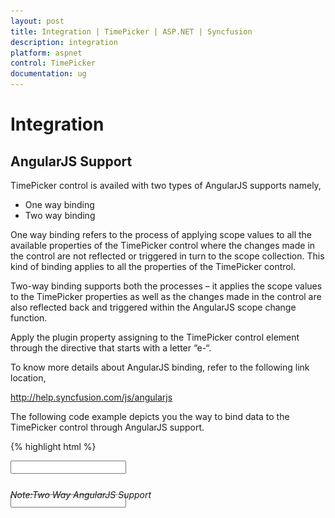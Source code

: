 ```yaml
---
layout: post
title: Integration | TimePicker | ASP.NET | Syncfusion
description: integration
platform: aspnet
control: TimePicker
documentation: ug
---
```


# Integration

## AngularJS Support

TimePicker control is availed with two types of AngularJS supports namely, 

* One way binding
* Two way binding 

One way binding refers to the process of applying scope values to all the available properties of the TimePicker control where the changes made in the control are not reflected or triggered in turn to the scope collection. This kind of binding applies to all the properties of the TimePicker control.

Two-way binding supports both the processes – it applies the scope values to the TimePicker properties as well as the changes made in the control are also reflected back and triggered within the AngularJS scope change function.

Apply the plugin property assigning to the TimePicker control element through the directive that starts with a letter “e-“.

To know more details about AngularJS binding, refer to the following link location,

<http://help.syncfusion.com/js/angularjs>

The following code example depicts you the way to bind data to the TimePicker control through AngularJS support.


{% highlight html %}

 <html ng-app="TimeCtrl">
    <head>
        <title>Essential Studio for JavaScript : Timepicker AngularJS</title>
        <meta name="viewport" content="width=device-width, initial-scale=1.0" charset="utf-8" />
        <link href="[http://cdn.syncfusion.com/{{site.releaseversion}} /js/web/flat-azure/ej.web.all.min.css](http://cdn.syncfusion.com/13.1.0.21/js/web/flat-azure/ej.web.all.min.css)" rel="stylesheet" />
        <!--scripts-->
        <script src="http://cdn.syncfusion.com/js/assets/external/jquery-1.10.2.min.js"></script>
        <script src="http://cdn.syncfusion.com/js/assets/external/jquery.globalize.min.js"> </script>
        <script src="http://cdn.syncfusion.com/js/assets/external/jquery.easing.1.3.min.js"> </script>
        <script src="http://cdn.syncfusion.com/js/assets/external/angular.min.js"></script>
        <script src="[http://cdn.syncfusion.com/{{site.releaseversion}} /js/web/ej.web.all.min.js](http://cdn.syncfusion.com/13.1.0.21/js/web/ej.web.all.min.js)"></script>
        <script src="[http://cdn.syncfusion.com/{{site.releaseversion}} /js/web/ej.unobtrusive.min.js](http://cdn.syncfusion.com/13.1.0.21/js/web/ej.unobtrusive.min.js)"></script>
        <script src="[http://cdn.syncfusion.com/{{site.releaseversion}} /js/ej.widget.angular.min.js](http://cdn.syncfusion.com/13.1.0.21/js/ej.widget.angular.min.js)"> </script>
    </head>
    <body ng-controller="TimePickerCtrl">
        <div class="content-container-fluid">
            <div class="row">
                <div class="cols-sample-area">
                    <div class="frame" style="width: 30%; height: 17px;">
                        <div id="control" style="float: left;width: 45%;">
                            <input id="time" type="text" ej-timepicker e-value="timeValue" />
                            <h6><span style="font-style: italic; font-weight: normal; position: absolute; margin-top: 5px;">Note:Two Way AngularJS Support</span></h6>
                        </div>
                        <div id="binding" style=" float right;width 45%;">
                            <input id="timectrl" type="text" ej-timepicker e-value="timeValue" e-interval="10" />
                        </div>
                    </div>
                </div>
            </div>
        </div>
        <script type="text/javascript">
        angular.module('TimeCtrl', ['ejangular'])
               .controller('TimePickerCtrl', function ($scope) {
                   $scope.timeValue = "12:50 AM";
               });
        </script>
        <style type="text/css" class="cssStyles">
            .control {
                margin: 0 auto;
                width: 136px;
            }

            #time_timewidget, #timectrl_timewidget {
                width: 84%;
            }

            #timeValue {
                text-indent: 10px;
            }
        </style>
    </body>
</html>

{% endhighlight %}


Run the above code to render the following output.

![](Integration_images/Integration_img1.png) 



## KnockoutJS Support

KnockoutJS support allows you to bind the ASPX elements against any of the available data model.

Two types of KnockoutJS binding are supported,

* One-way binding
* Two-way binding

One way binding refers to the process of applying observable values to all the available properties of the TimePicker control, where the changes made in the control are not reflected and triggered in turn to the observable collection. This kind of binding applies to all the properties of the TimePicker control.

Two-way binding supports both the processes – it applies the observable values to the TimePicker control properties as well as the changes made in the TimePicker control are also reflected back and triggered within the observable collections. 

For more information about the KnockoutJS binding, refer to the following link location,

<http://help.syncfusion.com/js/knockoutjs>

The following example depicts the way to bind data to the TimePicker control through the KnockoutJS support that enables and populates data to the TimePicker control based on the value set to another TimePicker control.

{% highlight html %}

<html>
<head>
    <title>Essential Studio for JavaScript : Timepicker KnockoutJS</title>
    <meta name="viewport" content="width=device-width, initial-scale=1.0" charset="utf-8"  />
    <!-- Style sheet for default theme (flat azure) -->
    <link href=" [http://cdn.syncfusion.com/{{site.releaseversion}} /js/web/flat-azure/ej.web.all.min.css](http://cdn.syncfusion.com/13.1.0.21/js/web/flat-azure/ej.web.all.min.css)" rel="stylesheet" />
    <!--scripts-->
    <script src="http://cdn.syncfusion.com/js/assets/external/jquery-1.10.2.min.js"></script>
    <script src="http://cdn.syncfusion.com/js/assets/external/jquery.globalize.min.js"> </script>
    <script src="http://cdn.syncfusion.com/js/assets/external/jquery.easing.1.3.min.js"> </script>
    <script src="http://cdn.syncfusion.com/js/assets/external/knockout.min.js"></script>    
    <script src="[http://cdn.syncfusion.com/{{site.releaseversion}} /js/web/ej.web.all.min.js](http://cdn.syncfusion.com/13.1.0.21/js/web/ej.web.all.min.js)"></script>
    <script src="[http://cdn.syncfusion.com/{{site.releaseversion}} /js/web/ej.unobtrusive.min.js](http://cdn.syncfusion.com/13.1.0.21/js/web/ej.unobtrusive.min.js)"></script>
    <script src="[http://cdn.syncfusion.com/{{site.releaseversion}} /js/ej.widget.ko.min.js](http://cdn.syncfusion.com/13.1.0.21/js/ej.widget.ko.min.js)"></script>
</head>
    <!--Adds custom scripts here -->
</head>
<body>
    <div class="content-container-fluid">      
            <div class="row">                
                <div class="cols-sample-area">                                  
                    <div class="frame">
                        <div class="control" style="width: 136px;">
                             <label style="width: 130px;">Select Show Time </label>
                             <input id="time" type="text" data-bind="ejTimePicker:{value:timeValue }"/>
                        </div>
                     </div>                    
                </div>
                <div id="sampleProperties">
                   <div class="prop-grid">
                      <div class="row">
                         <div class="col-md-3">Time Value</div>
                         <div class="col-md-3">
                             <input type="text" id="timeValue" class="input ejinputtext" value="" data-bind="value: timeValue" />
                         </div>
                         <div class="col-md-3">Selected time</div>
                         <div class="col-md-3">
                            <input type="button" class="e-btn inputBtn" id="getTime" value="Get Time" />
   				         </div>
                      </div>		
                  </div>
           </div>
       </div>
    </div>
    <script type="text/javascript">
       window.viewModel = {
            //TimePicker
            timeValue: ko.observable("11:30 AM")       
        }
        $(function () {
            // Declaration
            ko.applyBindings(viewModel);
            var timeObj = $('#time').data("ejTimePicker");
            $("#getTime").click(function () {
                alert("Selected time is : " + timeObj.getValue());
            });
            $("#sampleProperties").ejPropertiesPanel();
        });
    </script>
 </body>
</html>

{% endhighlight %}



Run the above code to render the following output.

![](Integration_images/Integration_img2.png) 




